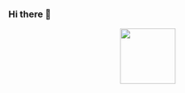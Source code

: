 ### Hi there 👋
<div id="header" align="center">
  <img src="[https://giphy.com/gifs/dubai-CudtbfmBWLDAA](https://media.cntraveler.com/photos/646fac649b31895c2ec85c37/4:3/w_4608,h_3456,c_limit/Emirates%20Offering%20Free%20Hotel%20Stays%20This%20Summer%20to%20Passengers%20Flying%20to%20Dubai_emma-harrisova-UDsO83Ts6tQ-unsplash.jpg)" width="100"/>
</div>


<!--
**juliusnielsen/juliusnielsen** is a ✨ _special_ ✨ repository because its `README.md` (this file) appears on your GitHub profile.

Here are some ideas to get you started:

- 🔭 I’m currently working on ...
- 🌱 I’m currently learning ...
- 👯 I’m looking to collaborate on ...
- 🤔 I’m looking for help with ...
- 💬 Ask me about ...
- 📫 How to reach me: ...
- 😄 Pronouns: ...
- ⚡ Fun fact: ...
-->
